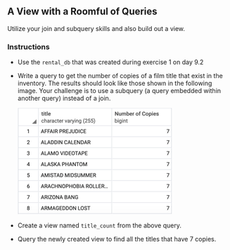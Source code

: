 ## A View with a Roomful of Queries

Utilize your join and subquery skills and also build out a view.

### Instructions

* Use the `rental_db` that was created during exercise 1 on day 9.2
* Write a query to get the number of copies of a film title that exist in the inventory. The results should look like those shown in the following image. Your challenge is to use a subquery (a query embedded within another query) instead of a join.

  ![Subquery](Images/subquery.png)

* Create a view named `title_count` from the above query.

* Query the newly created view to find all the titles that have 7 copies.
